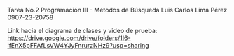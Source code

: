 Tarea No.2 Programación III - Métodos de Búsqueda
Luis Carlos Lima Pérez
0907-23-20758

Link hacia el diagrama de clases y video de prueba: https://drive.google.com/drive/folders/1I6-lfEnX5pFFAfLsVW4YJyFnrurzNHz9?usp=sharing
